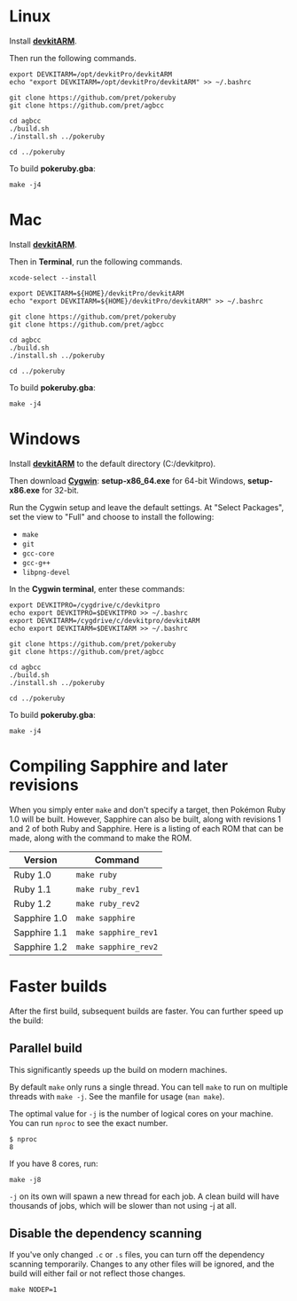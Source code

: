 # Linux

Install [**devkitARM**](http://devkitpro.org/wiki/Getting_Started/devkitARM).

Then run the following commands.

	export DEVKITARM=/opt/devkitPro/devkitARM
	echo "export DEVKITARM=/opt/devkitPro/devkitARM" >> ~/.bashrc

	git clone https://github.com/pret/pokeruby
	git clone https://github.com/pret/agbcc

	cd agbcc
	./build.sh
	./install.sh ../pokeruby

	cd ../pokeruby

To build **pokeruby.gba**:

	make -j4


# Mac

Install [**devkitARM**](http://devkitpro.org/wiki/Getting_Started/devkitARM).

Then in **Terminal**, run the following commands.

	xcode-select --install

	export DEVKITARM=${HOME}/devkitPro/devkitARM
	echo "export DEVKITARM=${HOME}/devkitPro/devkitARM" >> ~/.bashrc

	git clone https://github.com/pret/pokeruby
	git clone https://github.com/pret/agbcc

	cd agbcc
	./build.sh
	./install.sh ../pokeruby

	cd ../pokeruby

To build **pokeruby.gba**:

	make -j4


# Windows

Install [**devkitARM**](http://devkitpro.org/wiki/Getting_Started/devkitARM) to the default directory (C:/devkitpro).

Then download [**Cygwin**](http://cygwin.com/install.html): **setup-x86_64.exe** for 64-bit Windows, **setup-x86.exe** for 32-bit.

Run the Cygwin setup and leave the default settings. At "Select Packages", set the view to "Full" and choose to install the following:

- `make`
- `git`
- `gcc-core`
- `gcc-g++`
- `libpng-devel`

In the **Cygwin terminal**, enter these commands:

	export DEVKITPRO=/cygdrive/c/devkitpro
	echo export DEVKITPRO=$DEVKITPRO >> ~/.bashrc
	export DEVKITARM=/cygdrive/c/devkitpro/devkitARM
	echo export DEVKITARM=$DEVKITARM >> ~/.bashrc

	git clone https://github.com/pret/pokeruby
	git clone https://github.com/pret/agbcc

	cd agbcc
	./build.sh
	./install.sh ../pokeruby

	cd ../pokeruby

To build **pokeruby.gba**:

	make -j4


# Compiling Sapphire and later revisions

When you simply enter `make` and don't specify a target, then Pokémon Ruby 1.0 will be built. However, Sapphire can also be built, along with revisions 1 and 2 of both Ruby and Sapphire. Here is a listing of each ROM that can be made, along with the command to make the ROM.

Version      | Command
-------------|---------------------
Ruby 1.0     | `make ruby`
Ruby 1.1     | `make ruby_rev1`
Ruby 1.2     | `make ruby_rev2`
Sapphire 1.0 | `make sapphire`
Sapphire 1.1 | `make sapphire_rev1`
Sapphire 1.2 | `make sapphire_rev2`


# Faster builds

After the first build, subsequent builds are faster. You can further speed up the build:

## Parallel build

This significantly speeds up the build on modern machines.

By default `make` only runs a single thread. You can tell `make` to run on multiple threads with `make -j`. See the manfile for usage (`man make`).

The optimal value for `-j` is the number of logical cores on your machine. You can run `nproc` to see the exact number.

	$ nproc
	8

If you have 8 cores, run:

	make -j8

`-j` on its own will spawn a new thread for each job. A clean build will have thousands of jobs, which will be slower than not using -j at all.

## Disable the dependency scanning

If you've only changed `.c` or `.s` files, you can turn off the dependency scanning temporarily. Changes to any other files will be ignored, and the build will either fail or not reflect those changes.

	make NODEP=1
